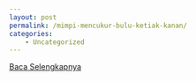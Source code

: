 ```yaml
---
layout: post
permalink: /mimpi-mencukur-bulu-ketiak-kanan/
categories:
    - Uncategorized
---
```


[Baca Selengkapnya](/02)
